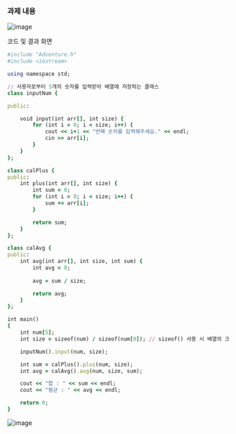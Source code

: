 ### 과제 내용

![image](https://github.com/user-attachments/assets/8528f160-c6a1-4a3f-baad-c9341c4135c1)

코드 및 결과 화면 <br>

```ruby
#include "Adventure.h"
#include <iostream>

using namespace std;

// 사용자로부터 5개의 숫자를 입력받아 배열에 저장하는 클래스
class inputNum {

public:

    void input(int arr[], int size) {
        for (int i = 0; i < size; i++) {
            cout << i+1 << "번째 숫자를 입력해주세요." << endl;
            cin >> arr[i];
        }
    }
};

class calPlus {
public:
    int plus(int arr[], int size) {
        int sum = 0;
        for (int i = 0; i < size; i++) {
            sum += arr[i];
        }

        return sum;
    }
};

class calAvg {
public:
    int avg(int arr[], int size, int sum) {
        int avg = 0;
        
        avg = sum / size;

        return avg;
    }
};

int main()
{
    int num[5];
    int size = sizeof(num) / sizeof(num[0]); // sizeof() 사용 시 배열의 크기를 구하기 위한 방법

    inputNum().input(num, size);

    int sum = calPlus().plus(num, size);
    int avg = calAvg().avg(num, size, sum);

    cout << "합 : " << sum << endl;
    cout << "평균 : " << avg << endl;

    return 0;
}
```

![image](https://github.com/user-attachments/assets/f41a2aec-25b2-4157-921f-2ca74c644c0d)

